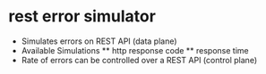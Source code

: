 # rest error simulator

* Simulates errors on REST API (data plane)
* Available Simulations
** http response code
** response time
* Rate of errors can be controlled over a REST API (control plane)
